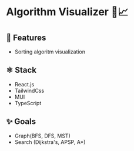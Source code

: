# Algorithm Visualizer 🤖📈

## 🚀 Features
- Sorting algoritm visualization

## ⚛️ Stack
- React.js
- TailwindCss
- MUI
- TypeScript
## ✨ Goals
- Graph(BFS, DFS, MST)
- Search (Dijkstra's, APSP, A*)

